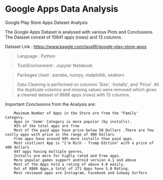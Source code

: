 # Google Apps Data Analysis
Google Play Store Apps Dataset Analysis

The Google Apps Dataset is analysed with various Plots and Conclusions. 
The Dataset consist of 10841 apps (rows) and 13 columns.

Dataset Link : https://www.kaggle.com/lava18/google-play-store-apps

> Language : Python

> Tool/Environment : Jupyter Notebook

> Packages Used : pandas, numpy, matplotlib, seaborn

> Data Cleaning is performed on columns 'Size', 'Installs', and 'Price'. All the duplicate columns and missing values were removed which gives a cleaned dataset of 8886 apps (rows) with 13 columns.

Important Conclusions from the Analysis are:

        Maximum Number of Apps in the Store are from the "Family' Category.
        Apps in 'Game' Category is more popular (by installs).
        93% of the total apps are free
        Most of the paid apps have price below 50 Dollars .There are few costly apps with price in the range of 400 Dollars
        Free apps have around 99% more installs than paid apps.
        Most costliest App is "I'm Rich - Trump Edition" with a price of 400 dollars
        447 apps having multiple genres.
        Installs are more for highly rated and Free apps.
        More popular games support android version 4.1 and above
        Most of the Apps hold a rating of above 4.0 easily.
        Out of 8886 Apps,a total of 271 Apps have 5.0 Rating.
        Most reviewed apps are Instagram, Facebook and Subway Surfers
